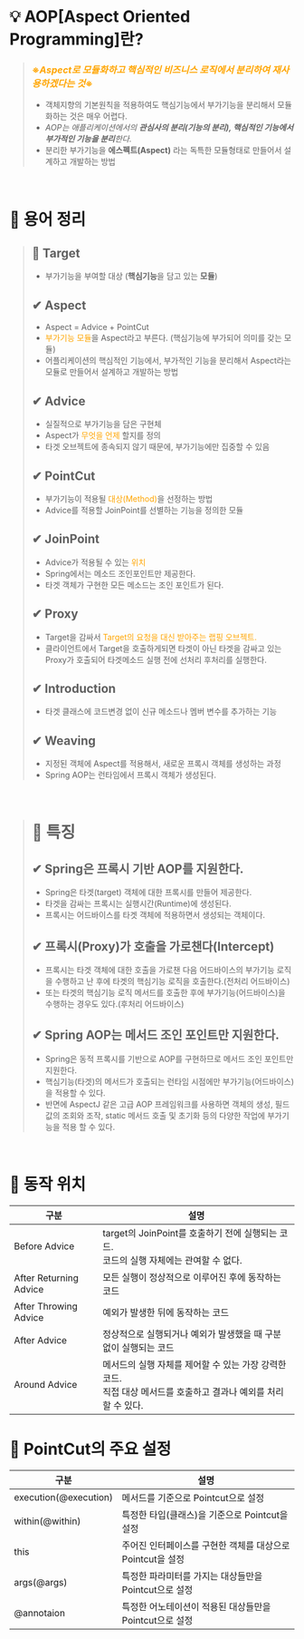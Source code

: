 # 💡 AOP[Aspect Oriented Programming]란?
> ### <font style="color:orange;">※***Aspect로 모듈화하고 핵심적인 비즈니스 로직에서 분리하여 재사용하겠다는 것***※</font>
> - 객체지향의 기본원칙을 적용하여도 핵심기능에서 부가기능을 분리해서 모듈화하는 것은 매우 어렵다.   
> - *AOP는 애플리케이션에서의 **관심사의 분리(기능의 분리), 핵심적인 기능에서 부가적인 기능을 분리**한다.*   
> - 분리한 부가기능을 **에스펙트(Aspect)** 라는 독특한 모듈형태로 만들어서 설계하고 개발하는 방법  


<br>

# 📗 용어 정리
> ## 📌 Target
> - 부가기능을 부여할 대상 (**핵심기능**을 담고 있는 **모듈**)
> ## ✔ Aspect
> - Aspect = Advice + PointCut
> - <font style="color:orange;">부가기능 모듈</font>을 Aspect라고 부른다. (핵심기능에 부가되어 의미를 갖는 모듈)
> - 어플리케이션의 핵심적인 기능에서, 부가적인 기능을 분리해서 Aspect라는 모듈로 만들어서 설계하고 개발하는 방법
> ## ✔ Advice
> - 실질적으로 부가기능을 담은 구현체
> - Aspect가 <font style="color:orange;">무엇을 언제</font> 할지를 정의
> - 타겟 오브젝트에 종속되지 않기 때문에, 부가기능에만 집중할 수 있음
> ## ✔ PointCut
> - 부가기능이 적용될 <font style="color:orange;">대상(Method)</font>을 선정하는 방법   
> - Advice를 적용할 JoinPoint를 선별하는 기능을 정의한 모듈
> ## ✔ JoinPoint
> - Advice가 적용될 수 있는 <font style="color:orange;">위치</font>   
> - Spring에서는 메소드 조인포인트만 제공한다.
> - 타겟 객체가 구현한 모든 메소드는 조인 포인트가 된다.
> ## ✔ Proxy
> - Target을 감싸서 <font style="color:orange;">Target의 요청을 대신 받아주는 랩핑 오브젝트.</font>
> - 클라이언트에서 Target을 호출하게되면 타겟이 아닌 타겟을 감싸고 있는 Proxy가 호출되어 타겟메소드 실행 전에 선처리 후처리를 실행한다.
> ## ✔ Introduction
> - 타겟 클래스에 코드변경 없이 신규 메소드나 멤버 변수를 추가하는 기능
> ## ✔ Weaving
> - 지정된 객체에 Aspect를 적용해서, 새로운 프록시 객체를 생성하는 과정
> - Spring AOP는 런타임에서 프록시 객체가 생성된다.

<br>

> # 📎 특징
> ## ✔ Spring은 프록시 기반 AOP를 지원한다.
> - Spring은 타겟(target) 객체에 대한 프록시를 만들어 제공한다.
> - 타겟을 감싸는 프록시는 실행시간(Runtime)에 생성된다.
> - 프록시는 어드바이스를 타겟 객체에 적용하면서 생성되는 객체이다.
> ## ✔ 프록시(Proxy)가 호출을 가로챈다(Intercept)
> - 프록시는 타겟 객체에 대한 호출을 가로챈 다음 어드바이스의 부가기능 로직을 수행하고 난 후에 타겟의 핵심기능 로직을 호출한다.(전처리 어드바이스)
> - 또는 타겟의 핵심기능 로직 메서드를 호출한 후에 부가기능(어드바이스)을 수행하는 경우도 있다.(후처리 어드바이스)
> ## ✔ Spring AOP는 메서드 조인 포인트만 지원한다.
> - Spring은 동적 프록시를 기반으로 AOP를 구현하므로 메서드 조인 포인트만 지원한다.
> - 핵심기능(타겟)의 메서드가 호출되는 런타임 시점에만 부가기능(어드바이스)을 적용할 수 있다.
> - 반면에 AspectJ 같은 고급 AOP 프레임워크를 사용하면 객체의 생성, 필드값의 조회와 조작, static 메서드 호출 및 초기화 등의 다양한 작업에 부가기능을 적용 할 수 있다.
> 
<br>

# 📁 동작 위치
|구분|설명|
|---|---|
|Before Advice|target의 JoinPoint를 호출하기 전에 실행되는 코드. <br>코드의 실행 자체에는 관여할 수 없다. 
|After Returning Advice|모든 실행이 정상적으로 이루어진 후에 동작하는 코드
|After Throwing Advice|예외가 발생한 뒤에 동작하는 코드
|After Advice|정상적으로 실행되거나 예외가 발생했을 때 구분 없이 실행되는 코드
|Around Advice|메서드의 실행 자체를 제어할 수 있는 가장 강력한 코드.<br>직접 대상 메서드를 호출하고 결과나 예외를 처리할 수 있다.

# 📍 PointCut의 주요 설정
|구분|설명|
|---|---|
|execution(@execution)|메서드를 기준으로 Pointcut으로 설정
|within(@within)|특정한 타입(클래스)을 기준으로 Pointcut을 설정
|this|주어진 인터페이스를 구현한 객체를 대상으로 Pointcut을 설정
|args(@args)|특정한 파라미터를 가지는 대상들만을 Pointcut으로 설정
|@annotaion|특정한 어노테이션이 적용된 대상들만을 Pointcut으로 설정
